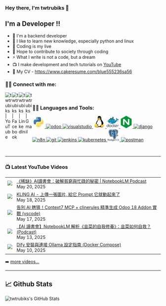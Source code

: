 ### Hey there, I'm twtrubiks 👋

## I'm a Developer !!

- 🔭 I'm a backend developer
- 🌱 I like to learn new knowledge, especially python and linux
- 👯 Coding is my live
- 🥅 Hope to contribute to society through coding
- ⚡  What I write is not a code, but a dream
- 📺 I make development and tech tutorials on [YouTube](https://www.youtube.com/user/blue524326)
- 🔭 My CV - https://www.cakeresume.com/blue555236sa56

### 🙋‍♂️ Connect with me:

[<img align="left" alt="twtrubiks | YouTube" width="22px" src="https://cdn.jsdelivr.net/npm/simple-icons@v3/icons/youtube.svg" />][youtube]
[<img align="left" alt="twtrubiks | Facebook" width="22px" src="https://cdn.jsdelivr.net/npm/simple-icons@v3/icons/facebook.svg" />][facebook]
[<img align="left" alt="twtrubiks | LinkedIn" width="22px" src="https://cdn.jsdelivr.net/npm/simple-icons@v3/icons/linkedin.svg" />][linkedin]
[<img align="left" alt="twtrubiks | Gmail" width="22px" src="https://cdn.jsdelivr.net/npm/simple-icons@v3/icons/gmail.svg" />][gmail]

<br />

### 👨‍💻 Languages and Tools:

<p align="left"> <a href="https://www.python.org" target="_blank"> <img src="https://raw.githubusercontent.com/devicons/devicon/master/icons/python/python-original.svg" alt="python" width="40" height="40"/> <a href="https://www.odoo.com/" target="_blank"> <img src="https://upload.wikimedia.org/wikipedia/commons/thumb/5/50/Odoo_logo.svg/320px-Odoo_logo.svg.png" alt="odoo" width="65" height="40"/> </a> <a href="https://code.visualstudio.com/" target="_blank"> <img src="https://upload.wikimedia.org/wikipedia/commons/thumb/9/9a/Visual_Studio_Code_1.35_icon.svg/240px-Visual_Studio_Code_1.35_icon.svg.png" alt="visualstudio" width="40" height="40"/> </a> <a href="https://www.linux.org/" target="_blank"> <img src="https://raw.githubusercontent.com/devicons/devicon/master/icons/linux/linux-original.svg" alt="linux" width="40" height="40"/> <a href="https://www.docker.com/" target="_blank"> <img src="https://raw.githubusercontent.com/devicons/devicon/master/icons/docker/docker-original-wordmark.svg" alt="docker" width="40" height="40"/> </a> </a> <a href="https://www.nginx.com" target="_blank"> <img src="https://raw.githubusercontent.com/devicons/devicon/master/icons/nginx/nginx-original.svg" alt="nginx" width="40" height="40"/> </a> </a> <a href="https://www.djangoproject.com/" target="_blank"> <img src="https://upload.wikimedia.org/wikipedia/commons/7/75/Django_logo.svg" alt="django" width="40" height="40"/> </a> <a href="[https://flask.palletsprojects.com/](https://upload.wikimedia.org/wikipedia/commons/5/53/N8n-logo-new.svg)" target="_blank"> <img src="https://upload.wikimedia.org/wikipedia/commons/5/53/N8n-logo-new.svg" alt="n8n" width="40" height="40"/> </a> <a href="https://git-scm.com/" target="_blank"> <img src="https://www.vectorlogo.zone/logos/git-scm/git-scm-icon.svg" alt="git" width="40" height="40"/> </a> <a href="https://www.jenkins.io" target="_blank"> <img src="https://www.vectorlogo.zone/logos/jenkins/jenkins-icon.svg" alt="jenkins" width="40" height="40"/> </a> <a href="https://kubernetes.io" target="_blank"> <img src="https://www.vectorlogo.zone/logos/kubernetes/kubernetes-icon.svg" alt="kubernetes" width="40" height="40"/> </a> <a href="https://www.postgresql.org" target="_blank"> <img src="https://raw.githubusercontent.com/devicons/devicon/master/icons/postgresql/postgresql-original-wordmark.svg" alt="postgresql" width="40" height="40"/> </a> <a href="https://postman.com" target="_blank"> <img src="https://www.vectorlogo.zone/logos/getpostman/getpostman-icon.svg" alt="postman" width="40" height="40"/> </a> </p>

<br />

---

### 📺 Latest YouTube Videos

<table>
    <tbody>
<!-- YOUTUBE:START --><tr><td><a href="https://www.youtube.com/watch?v=NLjxFdgrMzs"><img width="140px" src="https://i.ytimg.com/vi/NLjxFdgrMzs/mqdefault.jpg"></a></td>
<td><a href="https://www.youtube.com/watch?v=NLjxFdgrMzs">《稀缺》AI讀書會：破解貧窮與忙碌的秘密 | NotebookLM Podcast</a><br/>May 20, 2025</td></tr>
<tr><td><a href="https://www.youtube.com/watch?v=XDOA8NBSKHM"><img width="140px" src="https://i.ytimg.com/vi/XDOA8NBSKHM/mqdefault.jpg"></a></td>
<td><a href="https://www.youtube.com/watch?v=XDOA8NBSKHM">KLING AI  - 上傳一張圖片, 給它 Prompt 它就動起來了</a><br/>May 18, 2025</td></tr>
<tr><td><a href="https://www.youtube.com/watch?v=lYtQpV3icDY"><img width="140px" src="https://i.ytimg.com/vi/lYtQpV3icDY/mqdefault.jpg"></a></td>
<td><a href="https://www.youtube.com/watch?v=lYtQpV3icDY">告別 AI 瞎猜！Context7 MCP + clinerules 精準生成 Odoo 18 Addon 實戰 &lpar;vscode&rpar;</a><br/>May 17, 2025</td></tr>
<tr><td><a href="https://www.youtube.com/watch?v=aC6FGVdBh80"><img width="140px" src="https://i.ytimg.com/vi/aC6FGVdBh80/mqdefault.jpg"></a></td>
<td><a href="https://www.youtube.com/watch?v=aC6FGVdBh80">【AI 讀書會】NotebookLM 解析《韭菜的自我修養》：韭菜如何自救？&lpar;Podcast&rpar;</a><br/>May 13, 2025</td></tr>
<tr><td><a href="https://www.youtube.com/watch?v=4oa3g1p1DjA"><img width="140px" src="https://i.ytimg.com/vi/4oa3g1p1DjA/mqdefault.jpg"></a></td>
<td><a href="https://www.youtube.com/watch?v=4oa3g1p1DjA">Dify 安裝與連接 Ollama 設定指南 &lpar;Docker Compose&rpar;</a><br/>May 10, 2025</td></tr>
<!-- YOUTUBE:END -->
    </tbody>
</table>

➡️ [more videos...](https://www.youtube.com/user/blue524326)

---

## 📈 Github Stats

<p align="left">
  <img align="left" alt="twtrubiks's GitHub Stats" src="https://github-readme-stats.vercel.app/api?username=twtrubiks&show_icons=true&hide_border=true" />
</p>

[youtube]: https://www.youtube.com/user/blue524326
[linkedin]: https://www.linkedin.com/in/twtrubiks-a09330145/
[facebook]: https://www.facebook.com/TWTRubiks
[gmail]: mailto:twtrubiks@gmail.com
